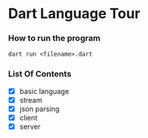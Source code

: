 # Dart Language Tour

### How to run the program
```
dart run <filename>.dart
```
### List Of Contents
- [x] basic language
- [x] stream
- [x] json parsing 
- [x] client
- [x] server
